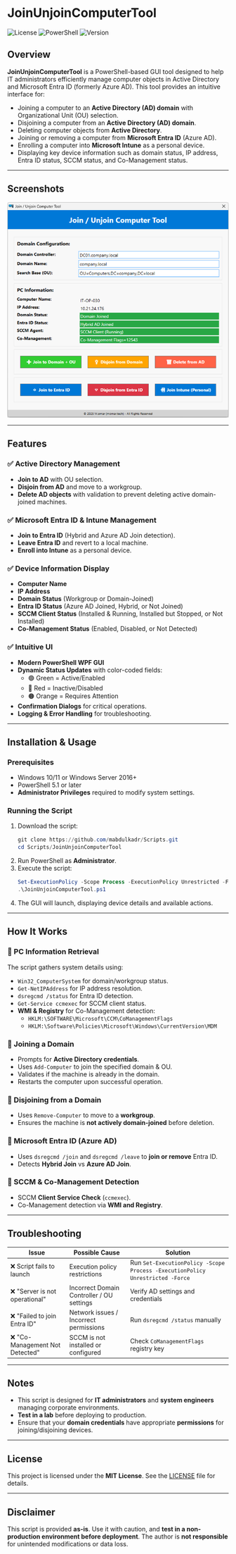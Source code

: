 # JoinUnjoinComputerTool

![License](https://img.shields.io/badge/license-MIT-blue.svg)
![PowerShell](https://img.shields.io/badge/powershell-5.1%2B-blue.svg)
![Version](https://img.shields.io/badge/version-2.0-green.svg)

## Overview

**JoinUnjoinComputerTool** is a PowerShell-based GUI tool designed to help IT administrators efficiently manage computer objects in Active Directory and Microsoft Entra ID (formerly Azure AD). This tool provides an intuitive interface for:

- Joining a computer to an **Active Directory (AD) domain** with Organizational Unit (OU) selection.
- Disjoining a computer from an **Active Directory (AD) domain**.
- Deleting computer objects from **Active Directory**.
- Joining or removing a computer from **Microsoft Entra ID** (Azure AD).
- Enrolling a computer into **Microsoft Intune** as a personal device.
- Displaying key device information such as domain status, IP address, Entra ID status, SCCM status, and Co-Management status.

---

## Screenshots

![Screenshot](Screenshot.png)

---

## Features

### ✅ Active Directory Management
- **Join to AD** with OU selection.
- **Disjoin from AD** and move to a workgroup.
- **Delete AD objects** with validation to prevent deleting active domain-joined machines.

### ✅ Microsoft Entra ID & Intune Management
- **Join to Entra ID** (Hybrid and Azure AD Join detection).
- **Leave Entra ID** and revert to a local machine.
- **Enroll into Intune** as a personal device.

### ✅ Device Information Display
- **Computer Name**
- **IP Address**
- **Domain Status** (Workgroup or Domain-Joined)
- **Entra ID Status** (Azure AD Joined, Hybrid, or Not Joined)
- **SCCM Client Status** (Installed & Running, Installed but Stopped, or Not Installed)
- **Co-Management Status** (Enabled, Disabled, or Not Detected)

### ✅ Intuitive UI
- **Modern PowerShell WPF GUI**
- **Dynamic Status Updates** with color-coded fields:
  - 🟢 Green = Active/Enabled
  - 🔴 Red = Inactive/Disabled
  - 🟠 Orange = Requires Attention
- **Confirmation Dialogs** for critical operations.
- **Logging & Error Handling** for troubleshooting.


---

## Installation & Usage

### Prerequisites
- Windows 10/11 or Windows Server 2016+
- PowerShell 5.1 or later
- **Administrator Privileges** required to modify system settings.

### Running the Script
1. Download the script:  
   ```powershell
   git clone https://github.com/mabdulkadr/Scripts.git
   cd Scripts/JoinUnjoinComputerTool
   ```
2. Run PowerShell as **Administrator**.
3. Execute the script:
   ```powershell
   Set-ExecutionPolicy -Scope Process -ExecutionPolicy Unrestricted -Force
   .\JoinUnjoinComputerTool.ps1
   ```
4. The GUI will launch, displaying device details and available actions.

---

## How It Works

### 🔹 PC Information Retrieval
The script gathers system details using:
- `Win32_ComputerSystem` for domain/workgroup status.
- `Get-NetIPAddress` for IP address resolution.
- `dsregcmd /status` for Entra ID detection.
- `Get-Service ccmexec` for SCCM client status.
- **WMI & Registry** for Co-Management detection:
  - `HKLM:\SOFTWARE\Microsoft\CCM\CoManagementFlags`
  - `HKLM:\Software\Policies\Microsoft\Windows\CurrentVersion\MDM`

### 🔹 Joining a Domain
- Prompts for **Active Directory credentials**.
- Uses `Add-Computer` to join the specified domain & OU.
- Validates if the machine is already in the domain.
- Restarts the computer upon successful operation.

### 🔹 Disjoining from a Domain
- Uses `Remove-Computer` to move to a **workgroup**.
- Ensures the machine is **not actively domain-joined** before deletion.

### 🔹 Microsoft Entra ID (Azure AD)
- Uses `dsregcmd /join` and `dsregcmd /leave` to **join or remove** Entra ID.
- Detects **Hybrid Join** vs **Azure AD Join**.

### 🔹 SCCM & Co-Management Detection
- SCCM **Client Service Check** (`ccmexec`).
- Co-Management detection via **WMI and Registry**.

---

## Troubleshooting

| Issue | Possible Cause | Solution |
|--------|---------------|----------|
| ❌ Script fails to launch | Execution policy restrictions | Run `Set-ExecutionPolicy -Scope Process -ExecutionPolicy Unrestricted -Force` |
| ❌ "Server is not operational" | Incorrect Domain Controller / OU settings | Verify AD settings and credentials |
| ❌ "Failed to join Entra ID" | Network issues / Incorrect permissions | Run `dsregcmd /status` manually |
| ❌ "Co-Management Not Detected" | SCCM is not installed or configured | Check `CoManagementFlags` registry key |

---

## Notes

- This script is designed for **IT administrators** and **system engineers** managing corporate environments.
- **Test in a lab** before deploying to production.
- Ensure that your **domain credentials** have appropriate **permissions** for joining/disjoining devices.

---

## License

This project is licensed under the **MIT License**. See the [LICENSE](https://opensource.org/licenses/MIT) file for details.

---

## Disclaimer
This script is provided **as-is**. Use it with caution, and **test in a non-production environment before deployment**. The author is **not responsible** for unintended modifications or data loss.


